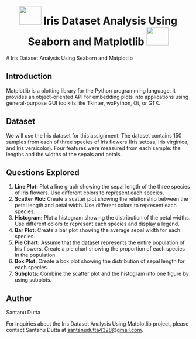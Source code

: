 <h1 align="center">  <img src="Boston photos/download.png" width="60" height="50"/> </a> Iris Dataset Analysis Using Seaborn and Matplotlib<a  target="_blank"> <img src="Boston photos/download (1).png"  width="60" height="50"/> </a> </h1>
# Iris Dataset Analysis Using Seaborn and Matplotlib

## Introduction

Matplotlib is a plotting library for the Python programming language. It provides an object-oriented API for embedding plots into applications using general-purpose GUI toolkits like Tkinter, wxPython, Qt, or GTK.

## Dataset

We will use the Iris dataset for this assignment. The dataset contains 150 samples from each of three species of Iris flowers (Iris setosa, Iris virginica, and Iris versicolor). Four features were measured from each sample: the lengths and the widths of the sepals and petals.

## Questions Explored

1. **Line Plot:** Plot a line graph showing the sepal length of the three species of Iris flowers. Use different colors to represent each species.
2. **Scatter Plot:** Create a scatter plot showing the relationship between the petal length and petal width. Use different colors to represent each species.
3. **Histogram:** Plot a histogram showing the distribution of the petal widths. Use different colors to represent each species and display a legend.
4. **Bar Plot:** Create a bar plot showing the average sepal width for each species.
5. **Pie Chart:** Assume that the dataset represents the entire population of Iris flowers. Create a pie chart showing the proportion of each species in the population.
6. **Box Plot:** Create a box plot showing the distribution of sepal length for each species.
7. **Subplots:** Combine the scatter plot and the histogram into one figure by using subplots.


## Author

Santanu Dutta

For inquiries about the Iris Dataset Analysis Using Matplotlib project, please contact Santanu Dutta at santanudutta4328@gmail.com.
